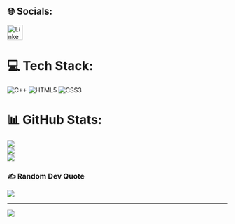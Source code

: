 
## 🌐 Socials:
<a href='https://www.linkedin.com/in/srihar-viruma-m-91ba66247/'>
  <img height='35' src='https://img.shields.io/badge/LinkedIn-%230077B5.svg?logo=linkedin&logoColor=white' alt='Linkedln'>
</a>

# 💻 Tech Stack:
![C++](https://img.shields.io/badge/c++-%2300599C.svg?style=for-the-badge&logo=c%2B%2B&logoColor=white) ![HTML5](https://img.shields.io/badge/html5-%23E34F26.svg?style=for-the-badge&logo=html5&logoColor=white) ![CSS3](https://img.shields.io/badge/css3-%231572B6.svg?style=for-the-badge&logo=css3&logoColor=white) 	
# 📊 GitHub Stats:
![](https://github-readme-stats.vercel.app/api?username=Sriharviruma&theme=react&hide_border=true&include_all_commits=false&count_private=false)<br/>
![](https://github-readme-streak-stats.herokuapp.com/?user=Sriharviruma&theme=react&hide_border=true)<br/>
![](https://github-readme-stats.vercel.app/api/top-langs/?username=Sriharviruma&theme=react&hide_border=true&include_all_commits=false&count_private=false&layout=compact)

### ✍️ Random Dev Quote
![](https://quotes-github-readme.vercel.app/api?type=horizontal&theme=radical)

---
[![](https://visitcount.itsvg.in/api?id=Sriharviruma&icon=2&color=3)](https://visitcount.itsvg.in)

<!-- Proudly created with GPRM ( https://gprm.itsvg.in ) -->
